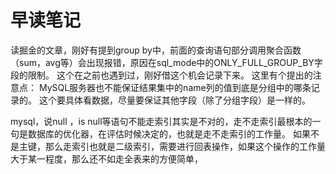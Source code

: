 # 早读笔记

读掘金的文章，刚好有提到group by中，前面的查询语句部分调用聚合函数（sum，avg等）会出现报错，原因在sql_mode中的ONLY_FULL_GROUP_BY字段的限制。
这个在之前也遇到过，刚好借这个机会记录下来。
这里有个提出的注意点：
MySQL服务器也不能保证结果集中的name列的值到底是分组中的哪条记录的。
这个要具体看数据，尽量要保证其他字段（除了分组字段）是一样的。

mysql，说null ，is null等语句不能走索引其实是不对的，走不走索引最根本的一句是数据库的优化器，在评估时候决定的，也就是走不走索引的工作量。
如果不是主键，那么走索引也就是二级索引，需要进行回表操作，如果这个操作的工作量大于某一程度，那么还不如走全表来的方便简单，

